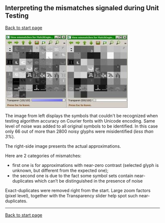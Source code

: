 ## Interpreting the mismatches signaled during Unit Testing ##

[Back to start page](../ReadMe.md)

![](MismatchesUnitTesting.jpg)

The image from left displays the symbols that couldn&#39;t be recognized when testing algorithm accuracy on Courier fonts with Unicode encoding. Same level of noise was added to all original symbols to be identified. In this case only 66 out of more than 2800 noisy glyphs were misidentified (*less than 3%*).

The right-side image presents the actual approximations.

Here are 2 categories of mismatches:

- first one is for approximations with near\-zero contrast (selected glyph is unknown, but different from the expected one);
- the second one is due to the fact some symbol sets contain near\-duplicates which can&rsquo;t be distinguished in the presence of noise

Exact\-duplicates were removed right from the start. Large zoom factors (pixel level), together with the Transparency slider help spot such near\-duplicates.

----------

[Back to start page](../ReadMe.md)